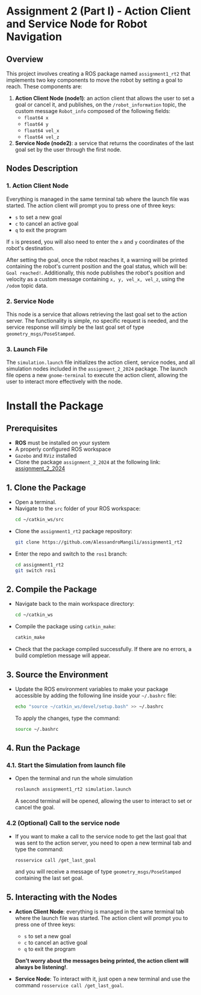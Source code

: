 # Assignment 2 (Part I) - Action Client and Service Node for Robot Navigation

## Overview
This project involves creating a ROS package named `assignment1_rt2` that implements two key components to move the robot by setting a goal to reach. These components are:

1. **Action Client Node (node1)**: an action client that allows the user to set a goal or cancel it, and publishes, on the `/robot_information` topic, the custom message `Robot_info` composed of the following fields:
    - `float64 x`
    - `float64 y`
    - `float64 vel_x`
    - `float64 vel_z`
2. **Service Node (node2)**: a service that returns the coordinates of the last goal set by the user through the first node.

## Nodes Description

### 1. Action Client Node
Everything is managed in the same terminal tab where the launch file was started. The action client will prompt you to press one of three keys: 
- `s` to set a new goal
- `c` to cancel an active goal
- `q` to exit the program

If `s` is pressed, you will also need to enter the `x` and `y` coordinates of the robot's destination. 

After setting the goal, once the robot reaches it, a warning will be printed containing the robot's current position and the goal status, which will be: `Goal reached!`. Additionally, this node publishes the robot's position and velocity as a custom message containing `x, y, vel_x, vel_z`, using the `/odom` topic data.

### 2. Service Node
This node is a service that allows retrieving the last goal set to the action server. The functionality is simple, no specific request is needed, and the service response will simply be the last goal set of type `geometry_msgs/PoseStamped`.

### 3. Launch File
The `simulation.launch` file initializes the action client, service nodes, and all simulation nodes included in the `assignment_2_2024` package. The launch file opens a new `gnome-terminal` to execute the action client, allowing the user to interact more effectively with the node.

# Install the Package

## Prerequisites
- **ROS** must be installed on your system
- A properly configured ROS workspace
- `Gazebo` and `RViz` installed
- Clone the package `assignment_2_2024` at the following link: [assignment_2_2024](https://github.com/CarmineD8/assignment_2_2024)

## 1. Clone the Package
- Open a terminal.
- Navigate to the `src` folder of your ROS workspace:
  ```bash
  cd ~/catkin_ws/src
  ```
- Clone the `assignment1_rt2` package repository:
  ```bash
  git clone https://github.com/AlessandroMangili/assignment1_rt2
  ```
-  Enter the repo and switch to the `ros1` branch:
    ```bash
    cd assignment1_rt2
    git switch ros1
    ```

## 2. Compile the Package
- Navigate back to the main workspace directory:
  ```bash
  cd ~/catkin_ws
  ```
- Compile the package using `catkin_make`:
  ```bash
  catkin_make
  ```
- Check that the package compiled successfully. If there are no errors, a build completion message will appear.

## 3. Source the Environment
- Update the ROS environment variables to make your package accessible by adding the following line inside your `~/.bashrc` file:
  ```bash
  echo "source ~/catkin_ws/devel/setup.bash" >> ~/.bashrc
  ```
  To apply the changes, type the command:
  ```bash
  source ~/.bashrc
  ```

## 4. Run the Package

### 4.1. Start the Simulation from launch file
- Open the terminal and run the whole simulation
  ```bash
  roslaunch assignment1_rt2 simulation.launch
  ```
  A second terminal will be opened, allowing the user to interact to set or cancel the goal.
### 4.2 (Optional) Call to the service node
- If you want to make a call to the service node to get the last goal that was sent to the action server, you need to open a new terminal tab and type the command:
  ```bash
  rosservice call /get_last_goal
  ```
  and you will receive a message of type `geometry_msgs/PoseStamped` containing the last set goal.

## 5. Interacting with the Nodes

- **Action Client Node**: everything is managed in the same terminal tab where the launch file was started. The action client will prompt you to press one of three keys: 
    - `s` to set a new goal
    - `c` to cancel an active goal
    - `q` to exit the program
    
    **Don't worry about the messages being printed, the action client will always be listening!**.
  
- **Service Node**: 
    To interact with it, just open a new terminal and use the command `rosservice call /get_last_goal`.
